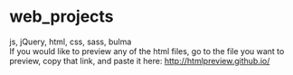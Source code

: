 # web_projects
js, jQuery, html, css, sass, bulma
<br>
If you would like to preview any of the html files, go to the file you want to preview, copy that link, and paste it here:
http://htmlpreview.github.io/
